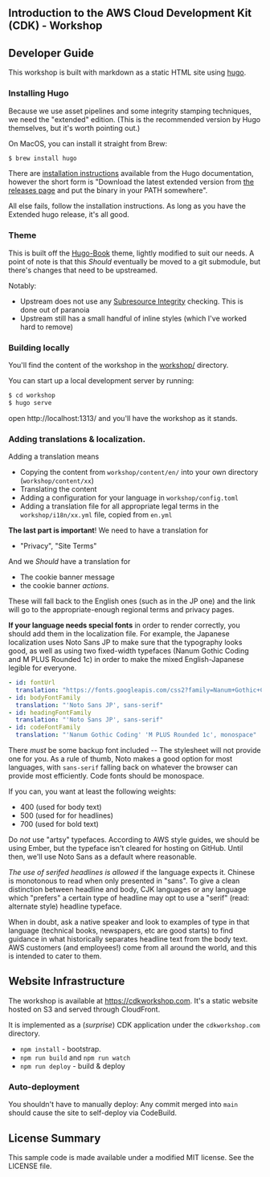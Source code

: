 ## Introduction to the AWS Cloud Development Kit (CDK) - Workshop

## Developer Guide

This workshop is built with markdown as a static HTML site using [hugo](http://gohugo.io).

### Installing Hugo

Because we use asset pipelines and some integrity stamping techniques, we need the "extended" edition.
(This is the recommended version by Hugo themselves, but it's worth pointing out.)

On MacOS, you can install it straight from Brew:

```bash
$ brew install hugo
```

There are [installation instructions](https://gohugo.io/installation/) available from the Hugo documentation,
however the short form is "Download the latest extended version from [the releases page](https://github.com/gohugoio/hugo/releases/latest) and put the
binary in your PATH somewhere".

All else fails, follow the installation instructions. As long as you have the Extended hugo release, it's all good. 

### Theme

This is built off the [Hugo-Book](https://github.com/alex-shpak/hugo-book) theme, lightly modified to suit our needs.
A point of note is that this *Should* eventually be moved to a git submodule, but there's changes that need to be upstreamed.

Notably:

* Upstream does not use any [Subresource Integrity](https://developer.mozilla.org/en-US/docs/Web/Security/Subresource_Integrity) checking. This is done out of paranoia
* Upstream still has a small handful of inline styles (which I've worked hard to remove)

### Building locally

You'll find the content of the workshop in the [workshop/](workshop/) directory.

You can start up a local development server by running:

```bash
$ cd workshop
$ hugo serve 
```

open http://localhost:1313/ and you'll have the workshop as it stands.

### Adding translations & localization.

Adding a translation means

* Copying the content from `workshop/content/en/` into your own directory (`workshop/content/xx`)
* Translating the content
* Adding a configuration for your language in `workshop/config.toml`
* Adding a translation file for all appropriate legal terms in the `workshop/i18n/xx.yml` file, copied from `en.yml`
  
**The last part is important**! We need to have a translation for

* "Privacy", "Site Terms"

And we *Should* have a translation for

* The cookie banner message
* the cookie banner *actions*. 

These will fall back to the English ones (such as in the JP one) and the link will go to the appropriate-enough regional terms and privacy pages.

**If your language needs special fonts** in order to render correctly, you should add them in the localization file.
For example, the Japanese localization uses Noto Sans JP to
make sure that the typography looks good, as well as using
two fixed-width typefaces (Nanum Gothic Coding and M PLUS Rounded 1c)
in order to make the mixed English-Japanese legible for everyone. 

```yaml
- id: fontUrl
  translation: "https://fonts.googleapis.com/css2?family=Nanum+Gothic+Coding:wght@400;700&family=M+PLUS+Rounded+1c:wght@400;500;700&family=Noto+Sans+JP:wght@400;500;700&display=swap"
- id: bodyFontFamily
  translation: "'Noto Sans JP', sans-serif"
- id: headingFontFamily
  translation: "'Noto Sans JP', sans-serif"
- id: codeFontFamily
  translation: "'Nanum Gothic Coding' 'M PLUS Rounded 1c', monospace"
```


There *must* be some backup font included -- The stylesheet will not
provide one for you. As a rule of thumb, Noto makes a good option for
most languages, with `sans-serif` falling back on whatever the browser
can provide most efficiently. Code fonts should be monospace.

If you can, you want at least the following weights:

* 400 (used for body text)
* 500 (used for for headlines)
* 700 (used for bold text)

Do *not* use "artsy" typefaces. According to AWS style guides, we
should be using Ember, but the typeface isn't cleared for hosting on
GitHub. Until then, we'll use Noto Sans as a default where reasonable.

*The use of serifed headlines is allowed* if the language expects it.
Chinese is monotonous to read when only presented in "sans". To give
a clean distinction between headline and body, CJK languages or any
language which "prefers" a certain type of headline may opt to use
a "serif" (read: alternate style) headline typeface. 

When in doubt, ask a native speaker and look to examples of type in
that language (technical books, newspapers, etc are good starts) to
find guidance in what historically separates headline text from the
body text. AWS customers (and employees!) come from all around the
world, and this is intended to cater to them.

## Website Infrastructure

The workshop is available at https://cdkworkshop.com. It's a static website hosted on S3 and served through CloudFront.

It is implemented as a (_surprise_) CDK application under the `cdkworkshop.com`
directory.

* `npm install` - bootstrap.
* `npm run build` and `npm run watch`
* `npm run deploy` - build & deploy

### Auto-deployment

You shouldn't have to manually deploy: Any commit merged into `main` should cause the site to self-deploy via CodeBuild.

## License Summary

This sample code is made available under a modified MIT license. See the LICENSE file.
